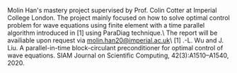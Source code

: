 Molin Han's mastery project supervised by Prof. Colin Cotter at Imperial College London. The project mainly focused on how to solve optimal control problem for wave equations using finite element with a time parallel algorithm introduced in [1] using ParaDiag technique.\\
The report will be availiable upon request via molin.han20@imperial.ac.uk\\
[1] .-L. Wu and J. Liu. A parallel-in-time block-circulant preconditioner for optimal control
of wave equations. SIAM Journal on Scientific Computing, 42(3):A1510–A1540, 2020.

